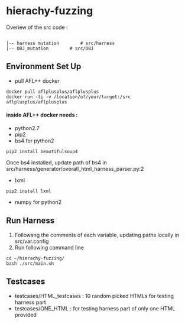 # hierachy-fuzzing

Overiew of the src code :
```console

|-- harness mutation		# src/harness
|-- OBJ_mutation		# src/OBJ

```

## Environment Set Up

- pull AFL++ docker 
```shell
docker pull aflplusplus/aflplusplus
docker run -ti -v /location/of/your/target:/src aflplusplus/aflplusplus
```

#### inside AFL++ docker needs :
 
- python2.7
- pip2
- bs4 for python2 
```shell
pip2 install beautifulsoup4 
```
Once bs4 installed, update path of bs4 in src/harness/generator/overall_html_harness_parser.py:2
- lxml 
```shell
pip2 install lxml
```
- numpy for python2

## Run Harness

  1. Followsng the comments of each variable, updating paths locally in src/var.config
  2. Run following command line

```shell
cd ~/hierachy-fuzzing/
bash ./src/main.sh
```

## Testcases

- testcases/HTML_testcases : 10 random picked HTMLs for testing harness part
- testcases/ONE_HTML : for testing harness part of only one HTML provided
